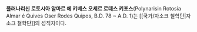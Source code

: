 **폴러나리신 로토시아 알마르 에 키베스 오세르 로데스 키포스**(Polynarisin Rotosia Almar é Quives Oser Rodes Quipos, B.D. 78 ~ A.D. 1)는 [[국가/자소크 철학단|자소크 철학단]]의 성직자이다.